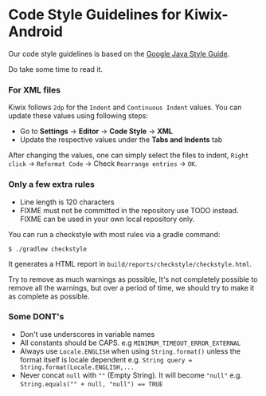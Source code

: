 # Code Style Guidelines for Kiwix-Android

Our code style guidelines is based on the [Google Java Style Guide](https://google.github.io/styleguide/javaguide.html).

Do take some time to read it.

### For XML files

Kiwix follows `2dp` for the `Indent` and `Continuous Indent` values. You can update these values using following steps:

- Go to **Settings** -> **Editor** -> **Code Style** -> **XML**
- Update the respective values under the **Tabs and Indents** tab

After changing the values, one can simply select the files to indent, `Right click` -> `Reformat Code` -> Check `Rearrange entries` -> `OK`.

### Only a few extra rules

- Line length is 120 characters
- FIXME must not be committed in the repository use TODO instead. FIXME can be used in your own local repository only.

You can run a checkstyle with most rules via a gradle command:

```
$ ./gradlew checkstyle
```

It generates a HTML report in `build/reports/checkstyle/checkstyle.html`.

Try to remove as much warnings as possible, It's not completely possible to remove all the warnings, but over a period of time, we should try to make it as complete as possible.

### Some **DONT's**

- Don't use underscores in variable names
- All constants should be CAPS. e.g `MINIMUM_TIMEOUT_ERROR_EXTERNAL`
- Always use `Locale.ENGLISH` when using `String.format()` unless the format itself is locale dependent e.g. `String query = String.format(Locale.ENGLISH,...`
- Never concat `null` with `""` (Empty String). It will become `"null"` e.g. `String.equals("" + null, "null") == TRUE`
